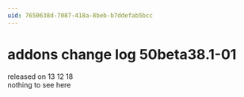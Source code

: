 ```yaml
---
uid: 7650638d-7087-418a-8beb-b7ddefab5bcc
---
```


# addons change log 50beta38.1-01
released on 13 12 18  
nothing to see here
